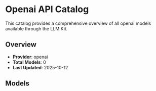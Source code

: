 # Openai API Catalog

This catalog provides a comprehensive overview of all openai models available through the LLM Kit.

## Overview

- **Provider**: openai
- **Total Models**: 0
- **Last Updated**: 2025-10-12

## Models


